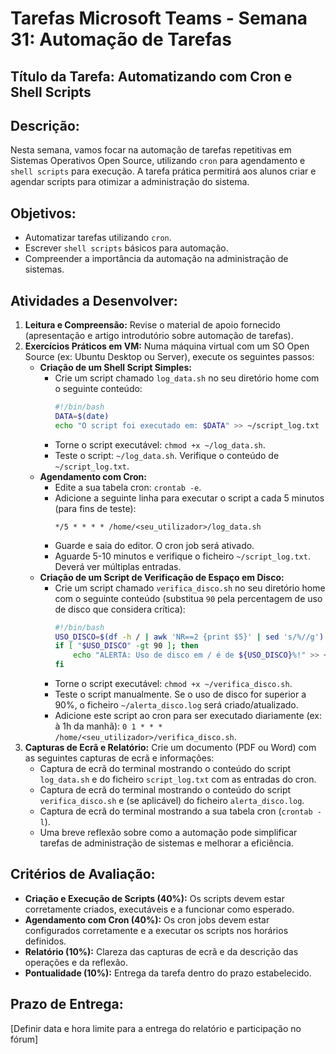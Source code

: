 # Tarefas Microsoft Teams - Semana 31: Automação de Tarefas

## Título da Tarefa: Automatizando com Cron e Shell Scripts

## Descrição:
Nesta semana, vamos focar na automação de tarefas repetitivas em Sistemas Operativos Open Source, utilizando `cron` para agendamento e `shell scripts` para execução. A tarefa prática permitirá aos alunos criar e agendar scripts para otimizar a administração do sistema.

## Objetivos:
*   Automatizar tarefas utilizando `cron`.
*   Escrever `shell scripts` básicos para automação.
*   Compreender a importância da automação na administração de sistemas.

## Atividades a Desenvolver:
1.  **Leitura e Compreensão:** Revise o material de apoio fornecido (apresentação e artigo introdutório sobre automação de tarefas).
2.  **Exercícios Práticos em VM:** Numa máquina virtual com um SO Open Source (ex: Ubuntu Desktop ou Server), execute os seguintes passos:
    *   **Criação de um Shell Script Simples:**
        *   Crie um script chamado `log_data.sh` no seu diretório home com o seguinte conteúdo:
            ```bash
            #!/bin/bash
            DATA=$(date)
            echo "O script foi executado em: $DATA" >> ~/script_log.txt
            ```
        *   Torne o script executável: `chmod +x ~/log_data.sh`.
        *   Teste o script: `~/log_data.sh`. Verifique o conteúdo de `~/script_log.txt`.
    *   **Agendamento com Cron:**
        *   Edite a sua tabela cron: `crontab -e`.
        *   Adicione a seguinte linha para executar o script a cada 5 minutos (para fins de teste):
            ```
            */5 * * * * /home/<seu_utilizador>/log_data.sh
            ```
        *   Guarde e saia do editor. O cron job será ativado.
        *   Aguarde 5-10 minutos e verifique o ficheiro `~/script_log.txt`. Deverá ver múltiplas entradas.
    *   **Criação de um Script de Verificação de Espaço em Disco:**
        *   Crie um script chamado `verifica_disco.sh` no seu diretório home com o seguinte conteúdo (substitua `90` pela percentagem de uso de disco que considera crítica):
            ```bash
            #!/bin/bash
            USO_DISCO=$(df -h / | awk 'NR==2 {print $5}' | sed 's/%//g')
            if [ "$USO_DISCO" -gt 90 ]; then
                echo "ALERTA: Uso de disco em / é de ${USO_DISCO}%!" >> ~/alerta_disco.log
            fi
            ```
        *   Torne o script executável: `chmod +x ~/verifica_disco.sh`.
        *   Teste o script manualmente. Se o uso de disco for superior a 90%, o ficheiro `~/alerta_disco.log` será criado/atualizado.
        *   Adicione este script ao cron para ser executado diariamente (ex: à 1h da manhã): `0 1 * * * /home/<seu_utilizador>/verifica_disco.sh`.
3.  **Capturas de Ecrã e Relatório:** Crie um documento (PDF ou Word) com as seguintes capturas de ecrã e informações:
    *   Captura de ecrã do terminal mostrando o conteúdo do script `log_data.sh` e do ficheiro `script_log.txt` com as entradas do cron.
    *   Captura de ecrã do terminal mostrando o conteúdo do script `verifica_disco.sh` e (se aplicável) do ficheiro `alerta_disco.log`.
    *   Captura de ecrã do terminal mostrando a sua tabela cron (`crontab -l`).
    *   Uma breve reflexão sobre como a automação pode simplificar tarefas de administração de sistemas e melhorar a eficiência.

## Critérios de Avaliação:
*   **Criação e Execução de Scripts (40%):** Os scripts devem estar corretamente criados, executáveis e a funcionar como esperado.
*   **Agendamento com Cron (40%):** Os cron jobs devem estar configurados corretamente e a executar os scripts nos horários definidos.
*   **Relatório (10%):** Clareza das capturas de ecrã e da descrição das operações e da reflexão.
*   **Pontualidade (10%):** Entrega da tarefa dentro do prazo estabelecido.

## Prazo de Entrega:
[Definir data e hora limite para a entrega do relatório e participação no fórum]

